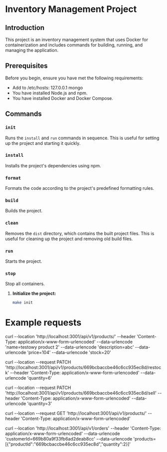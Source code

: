# Inventory Management Project
## Introduction

This project is an inventory management system that uses Docker for containerization and includes commands for building, running, and managing the application.


## Prerequisites

Before you begin, ensure you have met the following requirements:
- Add to /etc/hosts: 127.0.0.1   mongo
- You have installed Node.js and npm.
- You have installed Docker and Docker Compose.


## Commands

### `init`
Runs the `install` and `run` commands in sequence. This is useful for setting up the project and starting it quickly.

### `install`
Installs the project's dependencies using npm.

### `format`
Formats the code according to the project's predefined formatting rules.

### `build`
Builds the project.

### `clean`
Removes the `dist` directory, which contains the built project files. This is useful for cleaning up the project and removing old build files.

### `run`
Starts the project.

### `stop`
Stop all containers.

1. **Initialize the project:**
   ```sh
   make init


# Example requests

curl --location 'http://localhost:3001/api/v1/products/' --header 'Content-Type: application/x-www-form-urlencoded' --data-urlencode 'name=testowy product 2' --data-urlencode 'description=abc' --data-urlencode 'price=104' --data-urlencode 'stock=20'

curl --location --request PATCH 'http://localhost:3001/api/v1/products/669bcbaccbe46c6cc935ec8d/restock' --header 'Content-Type: application/x-www-form-urlencoded' --data-urlencode 'quantity=6'

curl --location --request PATCH 'http://localhost:3001/api/v1/products/669bcbaccbe46c6cc935ec8d/sell' --header 'Content-Type: application/x-www-form-urlencoded' --data-urlencode 'quantity=3'

curl --location --request GET 'http://localhost:3001/api/v1/products/' --header 'Content-Type: application/x-www-form-urlencoded' 

curl --location 'http://localhost:3001/api/v1/orders' --header 'Content-Type: application/x-www-form-urlencoded' --data-urlencode 'customerId=669b80a9f33fb6ad2deab8cc' --data-urlencode 'products=[{"productId":"669bcbaccbe46c6cc935ec8d","quantity":2}]'